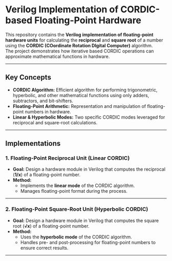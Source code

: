 # Verilog Implementation of CORDIC-based Floating-Point Hardware

This repository contains the **Verilog implementation of floating-point hardware units** for calculating the **reciprocal** and **square root** of a number using the **CORDIC (COordinate Rotation DIgital Computer)** algorithm.  
The project demonstrates how iterative based CORDIC operations can approximate mathematical functions in hardware.

---

## Key Concepts
- **CORDIC Algorithm:** Efficient algorithm for performing trigonometric, hyperbolic, and other mathematical functions using only adders, subtractors, and bit-shifters.  
- **Floating-Point Arithmetic:** Representation and manipulation of floating-point numbers in hardware.   
- **Linear & Hyperbolic Modes:** Two specific CORDIC modes leveraged for reciprocal and square-root calculations.  

---

## Implementations

### 1. Floating-Point Reciprocal Unit (Linear CORDIC)
- **Goal:** Design a hardware module in Verilog that computes the reciprocal (**1/x**) of a floating-point number.  
- **Method:**  
  - Implements the **linear mode** of the CORDIC algorithm.    
  - Manages floating-point format during the process.  

---

### 2. Floating-Point Square-Root Unit (Hyperbolic CORDIC)
- **Goal:** Design a hardware module in Verilog that computes the square root (**√x**) of a floating-point number.  
- **Method:**  
  - Uses the **hyperbolic mode** of the CORDIC algorithm.    
  - Handles pre- and post-processing for floating-point numbers to ensure correct results.  

---
